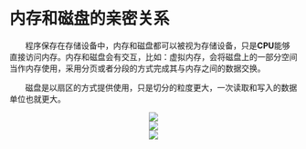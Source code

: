 # 内存和磁盘的亲密关系

&nbsp;&nbsp;&nbsp;&nbsp;&nbsp;&nbsp;&nbsp;程序保存在存储设备中，内存和磁盘都可以被视为存储设备，只是**CPU**能够直接访问内存。内存和磁盘会有交互，比如：虚拟内存，会将磁盘上的一部分空间当作内存使用，采用分页或者分段的方式完成其与内存之间的数据交换。

&nbsp;&nbsp;&nbsp;&nbsp;&nbsp;&nbsp;&nbsp;磁盘是以扇区的方式提供使用，只是切分的粒度更大，一次读取和写入的数据单位也就更大。

<center>
<img src="https://weipeng2k.github.io/hot-wind/resources/program-how-to-run-05/chapter-5-1.jpg" />
</center>
<center>
<img src="https://weipeng2k.github.io/hot-wind/resources/program-how-to-run-05/chapter-5-2.jpg" />
</center>
<center>
<img src="https://weipeng2k.github.io/hot-wind/resources/program-how-to-run-05/chapter-5-3.jpg" />
</center>
